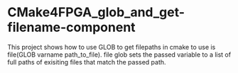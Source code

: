 # CMake4FPGA_glob_and_get-filename-component
This project shows how to use GLOB to get filepaths in cmake to use is file(GLOB varname path_to_file). file glob sets the passed variable to a list of full paths of exisiting files that match the passed path.
